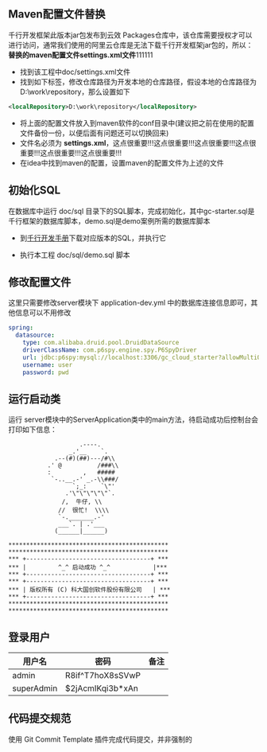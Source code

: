 ## Maven配置文件替换

千行开发框架此版本jar包发布到云效 Packages仓库中，该仓库需要授权才可以进行访问，通常我们使用的阿里云仓库是无法下载千行开发框架jar包的，所以：**替换的maven配置文件settings.xml文件**111111

- 找到该工程中doc/settings.xml文件
- 找到如下标签，修改仓库路径为开发本地的仓库路径，假设本地的仓库路径为 D:\work\repository，那么设置如下

```xml
<localRepository>D:\work\repository</localRepository>
```

- 将上面的配置文件放入到maven软件的conf目录中(建议把之前在使用的配置文件备份一份，以便后面有问题还可以切换回来)
- 文件名必须为 **settings.xml**，这点很重要!!!这点很重要!!!这点很重要!!!这点很重要!!!这点很重要!!!这点很重要!!!
- 在idea中找到maven的配置，设置maven的配置文件为上述的文件

## 初始化SQL

在数据库中运行 doc/sql 目录下的SQL脚本，完成初始化，其中gc-starter.sql是千行框架的数据库脚本，demo.sql是demo案例所需的数据库脚本

* 到[千行开发手册](https://www.yuque.com/chuinixiongkou/gc-starter/sql)下载对应版本的SQL，并执行它

* 执行本工程 doc/sql/demo.sql 脚本

## 修改配置文件

这里只需要修改server模块下 application-dev.yml 中的数据库连接信息即可，其他信息可以不用修改

```yaml
spring:
  datasource:
    type: com.alibaba.druid.pool.DruidDataSource
    driverClassName: com.p6spy.engine.spy.P6SpyDriver
    url: jdbc:p6spy:mysql://localhost:3306/gc_cloud_starter?allowMultiQueries=true&useUnicode=true&characterEncoding=UTF-8&useSSL=false
    username: user
    password: pwd
```

## 运行启动类

运行 server模块中的ServerApplication类中的main方法，待启动成功后控制台会打印如下信息：

```shell
                    .----.
                 _.'__    `.
             .--(#)(##)---/#\\
           .' @          /###\\
           :         ,   #####
            `-..__.-' _.-\\###/
                  `;_:    `\"'
                .'\"\"\"\"\"`.
               /,  牛仔, \\
              //  很忙!  \\\\
              `-._______.-'
              ___`. | .'___
             (______|______)

*********************************************
*********************************************
*** +-----------------------------------+ ***
*** |         ^_^ 启动成功 ^_^            |***
*** +-----------------------------------+ ***
*** +-----------------------------------+ ***
*** | 版权所有 (C) 科大国创软件股份有限公司   | ***
*** +-----------------------------------+ ***
*********************************************
*********************************************
```

## 登录用户

| 用户名     | 密码             | 备注 |
| ---------- | ---------------- | ---- |
| admin      | R8if^T7hoX8sSVwP |      |
| superAdmin | $2jAcmIKqi3b*xAn |      |

## 代码提交规范

使用 Git Commit Template 插件完成代码提交，并非强制的
